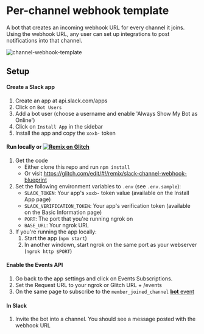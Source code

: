 # Per-channel webhook template

A bot that creates an incoming webhook URL for every channel it joins. Using the webhook URL, any user can set up integrations to post notifications into that channel.

![channel-webhook-template](https://cloud.githubusercontent.com/assets/700173/26604820/75c658d4-4540-11e7-951d-f79a3d09a0fc.gif)

## Setup

#### Create a Slack app

1. Create an app at api.slack.com/apps
1. Click on `Bot Users`
1. Add a bot user (choose a username and enable 'Always Show My Bot as Online')
1. Click on `Install App` in the sidebar
1. Install the app and copy the `xoxb-` token

#### Run locally or [![Remix on Glitch](https://cdn.glitch.com/2703baf2-b643-4da7-ab91-7ee2a2d00b5b%2Fremix-button.svg)](https://glitch.com/edit/#!/remix/slack-channel-webhook-blueprint)
1. Get the code
    * Either clone this repo and run `npm install`
    * Or visit https://glitch.com/edit/#!/remix/slack-channel-webhook-blueprint
1. Set the following environment variables to `.env` (see `.env.sample`):
    * `SLACK_TOKEN`: Your app's `xoxb-` token value (available on the Install App page)
    * `SLACK_VERIFICATION_TOKEN`: Your app's verification token (available on the Basic Information page)
    * `PORT`: The port that you're running ngrok on
    * `BASE_URL`: Your ngrok URL
1. If you're running the app locally:
    1. Start the app (`npm start`)
    1. In another windown, start ngrok on the same port as your webserver (`ngrok http $PORT`)

#### Enable the Events API
1. Go back to the app settings and click on Events Subscriptions.
1. Set the Request URL to your ngrok or Glitch URL + /events
1. On the same page to subscribe to the `member_joined_channel` [**bot** event](https://cloud.githubusercontent.com/assets/700173/26603331/4f188f90-453b-11e7-9b6d-9ca541f0cbf1.png)


#### In Slack
1. Invite the bot into a channel. You should see a message posted with the webhook URL
